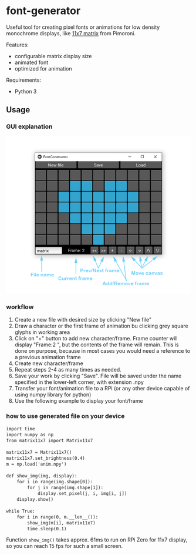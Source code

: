 # font-generator
Useful tool for creating pixel fonts or animations for low density monochrome displays, like 
[11x7 matrix](https://shop.pimoroni.com/products/11x7-led-matrix-breakout) 
from Pimoroni.

Features:
- configurable matrix display size
- animated font
- optimized for animation

Requirements:
- Python 3

## Usage

### GUI explanation
![Gui layout](img/layout.png "Logo Title Text 1")

### workflow
1. Create a new file with desired size by clicking "New file"
1. Draw a character or the first frame of animation bu clicking grey square glyphs in working area 
1. Click on "+" button to add new character/frame. Frame counter will display "Frame:2 ", but the contents of the 
frame will remain. This is done on purpose, because in most cases you would need a reference to a previous 
animation frame
1. Create new character/frame
1. Repeat steps 2-4 as many times as needed.
1. Save your work by clicking "Save". File will be saved under the name specified in the lower-left corner, with
extension .npy
1. Transfer your font/animation file to a RPi (or any other device capable of using numpy library for python)
1. Use the following example to display your font/frame

### how to use generated file on your device
```
import time
import numpy as np
from matrix11x7 import Matrix11x7

matrix11x7 = Matrix11x7()
matrix11x7.set_brightness(0.4)
m = np.load('anim.npy')

def show_img(img, display):
    for i in range(img.shape[0]):
        for j in range(img.shape[1]):
            display.set_pixel(j, i, img[i, j])
    display.show()

while True:
    for i in range(0, m.__len__()):
        show_img(m[i], matrix11x7)
        time.sleep(0.1)
```
Function `show_img()` takes approx. 61ms to run on RPi Zero for 11x7 display, so you can reach 15 fps for such a 
small screen.